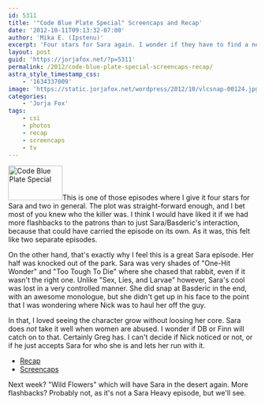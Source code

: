 ```yaml
---
id: 5311
title: '"Code Blue Plate Special" Screencaps and Recap'
date: '2012-10-11T09:13:32-07:00'
author: 'Mika E. (Ipstenu)'
excerpt: 'Four stars for Sara again. I wonder if they have to find a new diner now...'
layout: post
guid: 'https://jorjafox.net/?p=5311'
permalink: /2012/code-blue-plate-special-screencaps-recap/
astra_style_timestamp_css:
    - '1634337009'
image: 'https://static.jorjafox.net/wordpress/2012/10/vlcsnap-00124.jpg'
categories:
    - 'Jorja Fox'
tags:
    - csi
    - photos
    - recap
    - screencaps
    - tv
---
```


<img class="alignleft size-slider-nav-thumbnail wp-image-5312" title="Code Blue Plate Special" src="//static.jorjafox.net/wordpress/2012/10/vlcsnap-00124-110x70.jpg" alt="Code Blue Plate Special" width="110" height="70" />This is one of those episodes where I give it four stars for Sara and two in general. The plot was straight-forward enough, and I bet most of you knew who the killer was. I think I would have liked it if we had more flashbacks to the patrons than to just Sara/Basderic's interaction, because that could have carried the episode on its own. As it was, this felt like two separate episodes.

On the other hand, that's exactly why I feel this is a great Sara episode. Her half was knocked out of the park. Sara was very shades of "One-Hit Wonder" and "Too Tough To Die" where she chased that rabbit, even if it wasn't the right one. Unlike "Sex, Lies, and Larvae" however, Sara's cool was lost in a very controlled manner. She did snap at Basderic in the end, with an awesome monologue, but she didn't get up in his face to the point that I was wondering where Nick was to haul her off the guy.

In that, I loved seeing the character grow without loosing her core. Sara does _not_ take it well when women are abused. I wonder if DB or Finn will catch on to that. Certainly Greg has. I can't decide if Nick noticed or not, or if he just accepts Sara for who she is and lets her run with it.
<ul>
	<li><a href="https://jorjafox.net/wiki/Code_Blue_Plate_Special">Recap</a></li>
	<li><a href="https://jorjafox.net/gallery/tv/csi/season13/02blue/">Screencaps</a></li>
</ul>
Next week? "Wild Flowers" which will have Sara in the desert again. More flashbacks? Probably not, as it's not a Sara Heavy episode, but we'll see.
